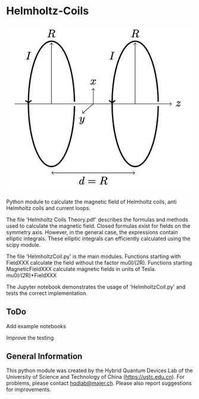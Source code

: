 # Helmholtz-Coils

<img src="HelmholtzCoil.png">

Python module to calculate the magnetic field of Helmholtz coils, anti Helmholtz coils and current loops.

The file 'Helmholtz Coils Theory.pdf' describes the formulas and methods used to calculate the magnetic field. Closed formulas exist for fields on the symmetry axis. However, in the general case, the expressions contain elliptic integrals. These elliptic integrals can efficiently calculated using the scipy module.

The file 'HelmholtzCoil.py' is the main modules. Functions starting with FieldXXX calculate the field without the factor mu0*I/(2*R). Functions starting MagneticFieldXXX calculate magnetic fields in units of Tesla. mu0*I/(2*R)*FieldXXX

The Jupyter notebook demonstrates the usage of 'HelmholtzCoil.py' and tests the correct implementation.

## ToDo

Add example notebooks

Improve the testing

## General Information

This python module was created by the Hybrid Quantum Devices Lab of the University of Science and
Technology of China (https://ustc.edu.cn).
For problems, please contact hqdlab@majer.ch. 
Please also report suggestions for improvements.
